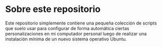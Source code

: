 # Sobre este repositorio

Este repositorio simplemente contiene una pequeña colección de scripts que suelo usar para configurar de forma automática ciertas personalizaciones en mi computador personal luego de realizar una instalación mínima de un nuevo sistema operativo Ubuntu.

<br>
